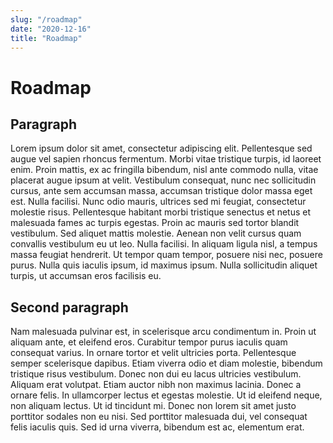 ```yaml
---
slug: "/roadmap"
date: "2020-12-16"
title: "Roadmap"
---
```


# Roadmap

## Paragraph

Lorem ipsum dolor sit amet, consectetur adipiscing elit. Pellentesque sed augue vel sapien rhoncus fermentum. Morbi vitae tristique turpis, id laoreet enim. Proin mattis, ex ac fringilla bibendum, nisl ante commodo nulla, vitae placerat augue ipsum at velit. Vestibulum consequat, nunc nec sollicitudin cursus, ante sem accumsan massa, accumsan tristique dolor massa eget est. Nulla facilisi. Nunc odio mauris, ultrices sed mi feugiat, consectetur molestie risus. Pellentesque habitant morbi tristique senectus et netus et malesuada fames ac turpis egestas. Proin ac mauris sed tortor blandit vestibulum. Sed aliquet mattis molestie. Aenean non velit cursus quam convallis vestibulum eu ut leo. Nulla facilisi. In aliquam ligula nisl, a tempus massa feugiat hendrerit. Ut tempor quam tempor, posuere nisi nec, posuere purus. Nulla quis iaculis ipsum, id maximus ipsum. Nulla sollicitudin aliquet turpis, ut accumsan eros facilisis eu.

## Second paragraph

Nam malesuada pulvinar est, in scelerisque arcu condimentum in. Proin ut aliquam ante, et eleifend eros. Curabitur tempor purus iaculis quam consequat varius. In ornare tortor et velit ultricies porta. Pellentesque semper scelerisque dapibus. Etiam viverra odio et diam molestie, bibendum tristique risus vestibulum. Donec non dui eu lacus ultricies vestibulum. Aliquam erat volutpat. Etiam auctor nibh non maximus lacinia. Donec a ornare felis. In ullamcorper lectus et egestas molestie. Ut id eleifend neque, non aliquam lectus. Ut id tincidunt mi. Donec non lorem sit amet justo porttitor sodales non eu nisi. Sed porttitor malesuada dui, vel consequat felis iaculis quis. Sed id urna viverra, bibendum est ac, elementum erat.
